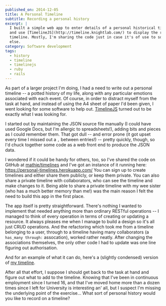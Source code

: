 ```yaml
---
published_on: 2014-12-05
title: A Personal Timeline
subtitle: Recording a personal history
excerpt: |
  I built a simple web app to enter details of a personal historical timeline,
  and use [TimelineJS](http://timeline.knightlab.com/) to display the resulting
  timeline. Mostly, I'm sharing the code just in case it's of use to somebody
  else.
category: Software development
tags:
  - history
  - timeline
  - timelinejs
  - ruby
  - rails
---
```


As part of a larger project I'm doing, I had a need to write out a personal
timeline -- a potted history of my life, along with any particular emotions
associated with each event. Of course, in order to distract myself from the
task at hand, and instead of using the A4 sheet of paper I'd been given, I went
looking for some software to help out.
[TimelineJS](http://timeline.knightlab.com/) turned out to be exactly what I
was looking for.

I started out by maintaining the JSON source file manually (I could have used
Google Docs, but I'm allergic to spreadsheets!), adding bits and pieces as I
could remember them. That got dull -- and error prone (it got upset every time
I missed out a `,` between entries!) -- pretty quickly, though, so I'd chuck
together some code as a web front end to produce the JSON data.

I wondered if it could be handy for others, too, so I've shared the code on
GitHub at [mathie/timelines](https://github.com/mathie/timelines/) and I've got
an instance of it running here: <https://personal-timelines.herokuapp.com/> You
can sign up to create timelines and either share them publicly, or keep them
private. You can also share a private timeline with collaborators, who can see
the timeline and make changes to it. Being able to share a private timeline
with my wee sister (who has a much better memory than me!) was the main reason
I felt the need to build this app in the first place.

The app itself is pretty straightforward. There's nothing I wanted to implement
that needed anything more than ordinary RESTful operations -- I managed to
think of every operation in terms of creating or updating a resource. It always
pleases me when I manage to build a design so it's all just CRUD operations.
And the refactoring which took me from a timeline belonging to a user, through
to a timeline having many collaborators (a `has_many through:` assocation),
worked rather neatly. After changing the associations themselves, the only
other code I had to update was one line figuring out authorisation.

And for an example of what it can do, here's a (slightly condensed) version of
[my timeline](https://personal-timelines.herokuapp.com/timelines/a7cefba9-9fcf-4ab0-be3b-e0d74d94ad7e).

After all that effort, I suppose I should get back to the task at hand and
figure out what to add to the timeline. Knowing that I've been in continuous
employment since I turned 16, and that I've moved home more than a dozen times
since I left for University is interesting an' all, but I suspect I'm missing
the underlying point of the exercise... What sort of personal history would you
like to record on a timeline?

